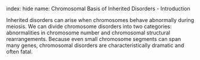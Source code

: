 index: hide
name: Chromosomal Basis of Inherited Disorders - Introduction

Inherited disorders can arise when chromosomes behave abnormally during meiosis. We can divide chromosome disorders into two categories: abnormalities in chromosome number and chromosomal structural rearrangements. Because even small chromosome segments can span many genes, chromosomal disorders are characteristically dramatic and often fatal.
